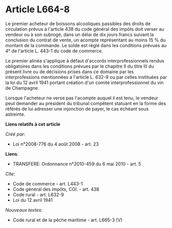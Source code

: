 # Article L664-8

Le premier acheteur de boissons alcooliques passibles des droits de circulation prévus à l'article 438 du code général des
impôts doit verser au vendeur ou à son subrogé, dans un délai de dix jours francs suivant la conclusion du contrat de vente,
un acompte représentant au moins 15 % du montant de la commande. Le solde est réglé dans les conditions prévues au 4° de
l'article L. 443-1 du code de commerce. 

Le premier alinéa s'applique à défaut d'accords interprofessionnels rendus obligatoires dans les conditions prévues par le
chapitre II du titre III du présent livre ou de décisions prises dans ce domaine par les interprofessions mentionnées à
l'article L. 632-9 ou par celles instituées par la loi du 12 avril 1941 portant création d'un comité interprofessionnel du
vin de Champagne. 

Lorsque l'acheteur ne verse pas l'acompte auquel il est tenu, le vendeur peut demander au président du tribunal compétent
statuant en la forme des référés de lui adresser une injonction de payer, le cas échéant sous astreinte.

**Liens relatifs à cet article**

_Créé par_:

  - Loi n°2008-776 du 4 août 2008 - art. 23

**Liens**:

  - TRANSFERE: Ordonnance n°2010-459 du 6 mai 2010 - art. 5

_Cite_:

  - Code de commerce - art. L443-1
  - Code général des impôts, CGI. - art. 438
  - Code rural - art. L632-9
  - Loi du 12 avril 1941

_Nouveaux textes_:

  - Code rural et  de la pêche maritime - art. L665-3 (V)
